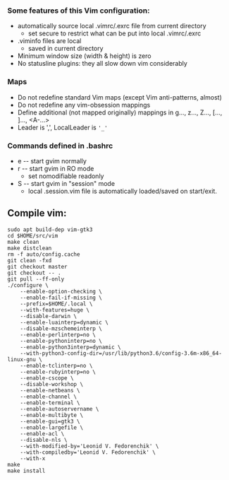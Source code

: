 ### Some features of this Vim configuration:
 * automatically source local .vimrc/.exrc file from current directory
   - set secure to restrict what can be put into local .vimrc/.exrc
 * .viminfo files are local
   - saved in current directory
 * Minimum window size (width & height) is zero
 * No statusline plugins: they all slow down vim considerably

### Maps
 * Do not redefine standard Vim maps (except Vim anti-patterns, almost)
 * Do not redefine any vim-obsession mappings
 * Define additional (not mapped originally) mappings in g..., z..., Z...,
     [..., ]..., <A-...>
 * Leader is ',', LocalLeader is `'_'`

### Commands defined in .bashrc
 * e -- start gvim normally
 * r -- start gvim in RO mode
   - set nomodifiable readonly
 * S -- start gvim in "session" mode
   - local .session.vim file is automatically loaded/saved on start/exit.

Compile vim:
------------

```shell
sudo apt build-dep vim-gtk3
cd $HOME/src/vim
make clean
make distclean
rm -f auto/config.cache
git clean -fxd
git checkout master
git checkout -- .
git pull --ff-only
./configure \
	--enable-option-checking \
	--enable-fail-if-missing \
	--prefix=$HOME/.local \
	--with-features=huge \
	--disable-darwin \
	--enable-luainterp=dynamic \
	--disable-mzschemeinterp \
	--enable-perlinterp=no \
	--enable-pythoninterp=no \
	--enable-python3interp=dynamic \
	--with-python3-config-dir=/usr/lib/python3.6/config-3.6m-x86_64-linux-gnu \
	--enable-tclinterp=no \
	--enable-rubyinterp=no \
	--enable-cscope \
	--disable-workshop \
	--enable-netbeans \
	--enable-channel \
	--enable-terminal \
	--enable-autoservername \
	--enable-multibyte \
	--enable-gui=gtk3 \
	--enable-largefile \
	--enable-acl \
	--disable-nls \
	--with-modified-by='Leonid V. Fedorenchik' \
	--with-compiledby='Leonid V. Fedorenchik' \
	--with-x
make
make install
```
